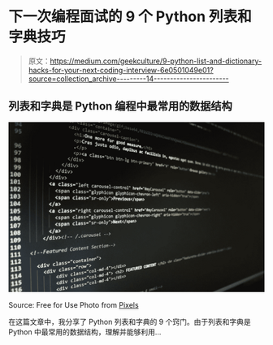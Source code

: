 # 下一次编程面试的 9 个 Python 列表和字典技巧

> 原文：<https://medium.com/geekculture/9-python-list-and-dictionary-hacks-for-your-next-coding-interview-6e0501049e01?source=collection_archive---------14----------------------->

## 列表和字典是 Python 编程中最常用的数据结构

![](img/30dda848b9a6e36f9bf3df2745dac216.png)

Source: Free for Use Photo from [Pixels](https://www.pexels.com/ko-kr/photo/270360/)

在这篇文章中，我分享了 Python 列表和字典的 9 个窍门。由于列表和字典是 Python 中最常用的数据结构，理解并能够利用…